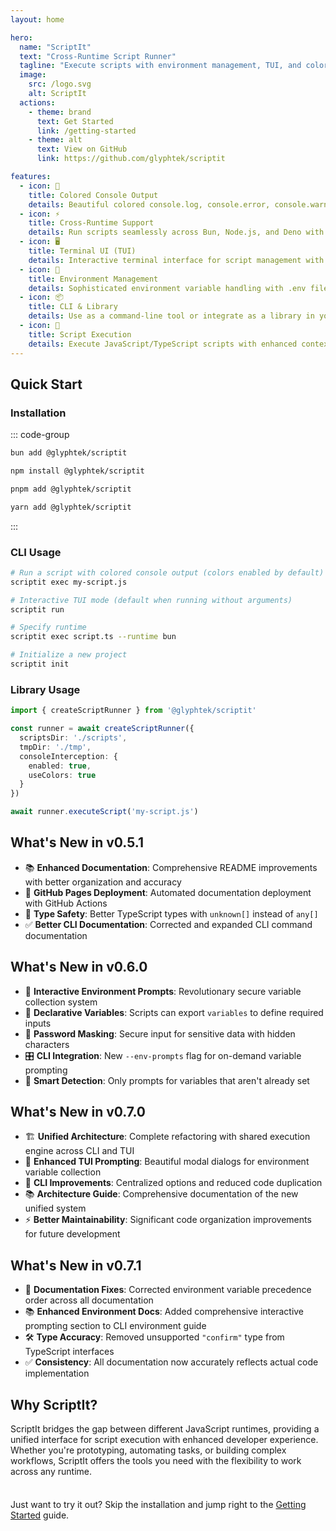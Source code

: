 ```yaml
---
layout: home

hero:
  name: "ScriptIt"
  text: "Cross-Runtime Script Runner"
  tagline: "Execute scripts with environment management, TUI, and colored console output across Bun, Node.js, and Deno"
  image:
    src: /logo.svg
    alt: ScriptIt
  actions:
    - theme: brand
      text: Get Started
      link: /getting-started
    - theme: alt
      text: View on GitHub
      link: https://github.com/glyphtek/scriptit

features:
  - icon: 🎨
    title: Colored Console Output
    details: Beautiful colored console.log, console.error, console.warn with automatic color coding for better debugging experience.
  - icon: ⚡
    title: Cross-Runtime Support
    details: Run scripts seamlessly across Bun, Node.js, and Deno with automatic runtime detection and optimization.
  - icon: 🖥️
    title: Terminal UI (TUI)
    details: Interactive terminal interface for script management with real-time output and enhanced user experience.
  - icon: 🔧
    title: Environment Management
    details: Sophisticated environment variable handling with .env file support and runtime-specific configurations.
  - icon: 📦
    title: CLI & Library
    details: Use as a command-line tool or integrate as a library in your projects with full TypeScript support.
  - icon: 🚀
    title: Script Execution
    details: Execute JavaScript/TypeScript scripts with enhanced context, environment variables, and colored console output.
---
```


## Quick Start

### Installation

::: code-group

```bash [Bun]
bun add @glyphtek/scriptit
```

```bash [npm]
npm install @glyphtek/scriptit
```

```bash [pnpm]
pnpm add @glyphtek/scriptit
```

```bash [yarn]
yarn add @glyphtek/scriptit
```

:::

### CLI Usage

```bash
# Run a script with colored console output (colors enabled by default)
scriptit exec my-script.js

# Interactive TUI mode (default when running without arguments)
scriptit run

# Specify runtime
scriptit exec script.ts --runtime bun

# Initialize a new project
scriptit init
```

### Library Usage

```typescript
import { createScriptRunner } from '@glyphtek/scriptit'

const runner = await createScriptRunner({
  scriptsDir: './scripts',
  tmpDir: './tmp',
  consoleInterception: {
    enabled: true,
    useColors: true
  }
})

await runner.executeScript('my-script.js')
```

## What's New in v0.5.1

- 📚 **Enhanced Documentation**: Comprehensive README improvements with better organization and accuracy
- 🚀 **GitHub Pages Deployment**: Automated documentation deployment with GitHub Actions
- 🔧 **Type Safety**: Better TypeScript types with `unknown[]` instead of `any[]`
- ✅ **Better CLI Documentation**: Corrected and expanded CLI command documentation

## What's New in v0.6.0

- 🎯 **Interactive Environment Prompts**: Revolutionary secure variable collection system
- 📝 **Declarative Variables**: Scripts can export `variables` to define required inputs  
- 🔐 **Password Masking**: Secure input for sensitive data with hidden characters
- 🎛️ **CLI Integration**: New `--env-prompts` flag for on-demand variable prompting
- 🔄 **Smart Detection**: Only prompts for variables that aren't already set

## What's New in v0.7.0

- 🏗️ **Unified Architecture**: Complete refactoring with shared execution engine across CLI and TUI
- 🎨 **Enhanced TUI Prompting**: Beautiful modal dialogs for environment variable collection
- 🔧 **CLI Improvements**: Centralized options and reduced code duplication
- 📚 **Architecture Guide**: Comprehensive documentation of the new unified system
- ⚡ **Better Maintainability**: Significant code organization improvements for future development

## What's New in v0.7.1

- 🔧 **Documentation Fixes**: Corrected environment variable precedence order across all documentation
- 📚 **Enhanced Environment Docs**: Added comprehensive interactive prompting section to CLI environment guide
- 🛠️ **Type Accuracy**: Removed unsupported `"confirm"` type from TypeScript interfaces
- ✅ **Consistency**: All documentation now accurately reflects actual code implementation

## Why ScriptIt?

ScriptIt bridges the gap between different JavaScript runtimes, providing a unified interface for script execution with enhanced developer experience. Whether you're prototyping, automating tasks, or building complex workflows, ScriptIt offers the tools you need with the flexibility to work across any runtime.

<div class="tip custom-block" style="padding-top: 8px">

Just want to try it out? Skip the installation and jump right to the [Getting Started](/getting-started) guide.

</div> 